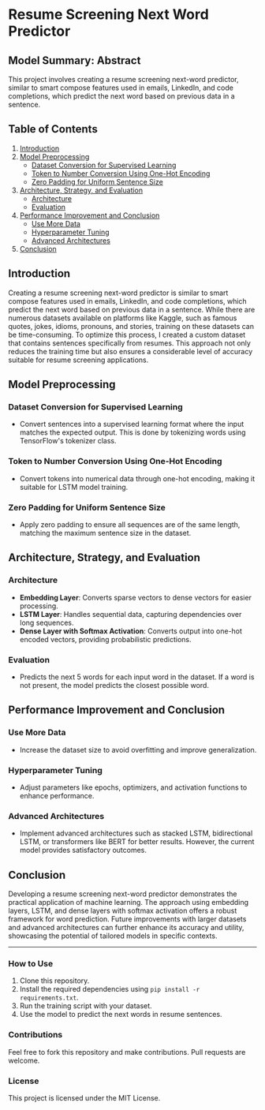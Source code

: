 # Resume Screening Next Word Predictor

## Model Summary: Abstract

This project involves creating a resume screening next-word predictor, similar to smart compose features used in emails, LinkedIn, and code completions, which predict the next word based on previous data in a sentence.

## Table of Contents

1. [Introduction](#introduction)
2. [Model Preprocessing](#model-preprocessing)
   - [Dataset Conversion for Supervised Learning](#dataset-conversion-for-supervised-learning)
   - [Token to Number Conversion Using One-Hot Encoding](#token-to-number-conversion-using-one-hot-encoding)
   - [Zero Padding for Uniform Sentence Size](#zero-padding-for-uniform-sentence-size)
3. [Architecture, Strategy, and Evaluation](#architecture-strategy-and-evaluation)
   - [Architecture](#architecture)
   - [Evaluation](#evaluation)
4. [Performance Improvement and Conclusion](#performance-improvement-and-conclusion)
   - [Use More Data](#use-more-data)
   - [Hyperparameter Tuning](#hyperparameter-tuning)
   - [Advanced Architectures](#advanced-architectures)
5. [Conclusion](#conclusion)

## Introduction

Creating a resume screening next-word predictor is similar to smart compose features used in emails, LinkedIn, and code completions, which predict the next word based on previous data in a sentence. While there are numerous datasets available on platforms like Kaggle, such as famous quotes, jokes, idioms, pronouns, and stories, training on these datasets can be time-consuming. To optimize this process, I created a custom dataset that contains sentences specifically from resumes. This approach not only reduces the training time but also ensures a considerable level of accuracy suitable for resume screening applications.

## Model Preprocessing

### Dataset Conversion for Supervised Learning

- Convert sentences into a supervised learning format where the input matches the expected output. This is done by tokenizing words using TensorFlow's tokenizer class.

### Token to Number Conversion Using One-Hot Encoding

- Convert tokens into numerical data through one-hot encoding, making it suitable for LSTM model training.

### Zero Padding for Uniform Sentence Size

- Apply zero padding to ensure all sequences are of the same length, matching the maximum sentence size in the dataset.

## Architecture, Strategy, and Evaluation

### Architecture

- **Embedding Layer**: Converts sparse vectors to dense vectors for easier processing.
- **LSTM Layer**: Handles sequential data, capturing dependencies over long sequences.
- **Dense Layer with Softmax Activation**: Converts output into one-hot encoded vectors, providing probabilistic predictions.

### Evaluation

- Predicts the next 5 words for each input word in the dataset. If a word is not present, the model predicts the closest possible word.

## Performance Improvement and Conclusion

### Use More Data

- Increase the dataset size to avoid overfitting and improve generalization.

### Hyperparameter Tuning

- Adjust parameters like epochs, optimizers, and activation functions to enhance performance.

### Advanced Architectures

- Implement advanced architectures such as stacked LSTM, bidirectional LSTM, or transformers like BERT for better results. However, the current model provides satisfactory outcomes.

## Conclusion

Developing a resume screening next-word predictor demonstrates the practical application of machine learning. The approach using embedding layers, LSTM, and dense layers with softmax activation offers a robust framework for word prediction. Future improvements with larger datasets and advanced architectures can further enhance its accuracy and utility, showcasing the potential of tailored models in specific contexts.

---

### How to Use

1. Clone this repository.
2. Install the required dependencies using `pip install -r requirements.txt`.
3. Run the training script with your dataset.
4. Use the model to predict the next words in resume sentences.

### Contributions

Feel free to fork this repository and make contributions. Pull requests are welcome.

### License

This project is licensed under the MIT License.
